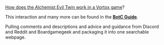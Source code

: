 [How does the Alchemist Evil Twin work in a Vortox game](https://cfailde.github.io/BotC-guide/BotC%20Guide.html?keywords=Alchemist%2CEvil%20Twin%2CVortox)?

This interaction and many more can be found in the **[BotC Guide](https://cfailde.github.io/BotC-guide/BotC%20Guide.html)**.

Pulling comments and descriptions and advice and guidance from Discord and Reddit and Boardgamegeek and packaging it into one searchable webpage.
